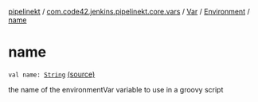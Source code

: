 [pipelinekt](../../../index.md) / [com.code42.jenkins.pipelinekt.core.vars](../../index.md) / [Var](../index.md) / [Environment](index.md) / [name](./name.md)

# name

`val name: `[`String`](https://kotlinlang.org/api/latest/jvm/stdlib/kotlin/-string/index.html) [(source)](https://github.com/code42/pipelinekt/tree/master/core/src/main/kotlin/com/code42/jenkins/pipelinekt/core/vars/Var.kt#L31)

the name of the environmentVar variable to use in a groovy script

